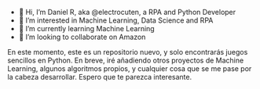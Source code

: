 - 👋 Hi, I’m Daniel R, aka @electrocuten, a RPA and Python Developer
- 👀 I’m interested in Machine Learning, Data Science and RPA
- 🌱 I’m currently learning Machine Learning
- 💞️ I’m looking to collaborate on Amazon

En este momento, este es un repositorio nuevo, y solo encontrarás juegos sencillos en Python. En breve, iré añadiendo otros proyectos de Machine Learning, algunos algoritmos propios, y cualquier cosa que se me pase por la cabeza desarrollar.
Espero que te parezca interesante.


<!---
electrocuten/electrocuten is a ✨ special ✨ repository because its `README.md` (this file) appears on your GitHub profile.
You can click the Preview link to take a look at your changes.
--->
